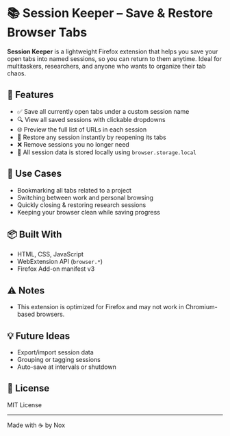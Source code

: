 
# 📚 Session Keeper – Save & Restore Browser Tabs

**Session Keeper** is a lightweight Firefox extension that helps you save your open tabs into named sessions, so you can return to them anytime. Ideal for multitaskers, researchers, and anyone who wants to organize their tab chaos.

## 🚀 Features

- ✅ Save all currently open tabs under a custom session name
- 🔍 View all saved sessions with clickable dropdowns
- 🌐 Preview the full list of URLs in each session
- 💾 Restore any session instantly by reopening its tabs
- ❌ Remove sessions you no longer need
- 🧠 All session data is stored locally using `browser.storage.local`

## 🎯 Use Cases

- Bookmarking all tabs related to a project
- Switching between work and personal browsing
- Quickly closing & restoring research sessions
- Keeping your browser clean while saving progress

## 📦 Built With

- HTML, CSS, JavaScript
- WebExtension API (`browser.*`)
- Firefox Add-on manifest v3

## ⚠️ Notes

- This extension is optimized for Firefox and may not work in Chromium-based browsers.

## 💡 Future Ideas

- Export/import session data
- Grouping or tagging sessions
- Auto-save at intervals or shutdown

## 📜 License

MIT License

---

Made with ☕ by Nox
